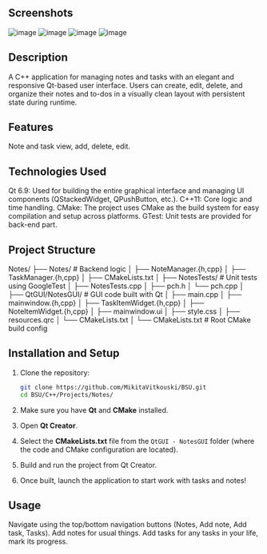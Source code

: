 ## Screenshots

![image](https://github.com/user-attachments/assets/3e1caaef-8c76-49a1-be4c-6876456ba844)
![image](https://github.com/user-attachments/assets/5778a8fd-e0de-4cfc-a8f2-db5850853d48)
![image](https://github.com/user-attachments/assets/2232cdf1-629c-44b5-a1c9-eedbd215e958)
![image](https://github.com/user-attachments/assets/501cfdd8-c210-4674-85a5-fbbff4955946)

## Description

A C++ application for managing notes and tasks with an elegant and responsive Qt-based user interface.
Users can create, edit, delete, and organize their notes and to-dos in a visually clean layout with persistent state during runtime.

## Features

Note and task view, add, delete, edit.

## Technologies Used

Qt 6.9: Used for building the entire graphical interface and managing UI components (QStackedWidget, QPushButton, etc.).
C++11: Core logic and time handling.
CMake: The project uses CMake as the build system for easy compilation and setup across platforms.
GTest: Unit tests are provided for back-end part.

## Project Structure

Notes/
├── Notes/                        # Backend logic
│   ├── NoteManager.{h,cpp}
│   ├── TaskManager.{h,cpp}
│   ├── CMakeLists.txt
│
├── NotesTests/                  # Unit tests using GoogleTest
│   ├── NotesTests.cpp
│   ├── pch.h
│   └── pch.cpp
│
├── QtGUI/NotesGUI/              # GUI code built with Qt
│   ├── main.cpp
│   ├── mainwindow.{h,cpp}
│   ├── TaskItemWidget.{h,cpp}
│   ├── NoteItemWidget.{h,cpp}
│   ├── mainwindow.ui
│   ├── style.css
│   ├── resources.qrc
│   └── CMakeLists.txt
│
└── CMakeLists.txt               # Root CMake build config

## Installation and Setup

1. Clone the repository:

   ```bash
   git clone https://github.com/MikitaVitkouski/BSU.git
   cd BSU/C++/Projects/Notes/
   ```

2. Make sure you have **Qt** and **CMake** installed.

3. Open **Qt Creator**.

4. Select the **CMakeLists.txt** file from the `QtGUI - NotesGUI` folder (where the code and CMake configuration are located).

5. Build and run the project from Qt Creator.

6. Once built, launch the application to start work with tasks and notes!

## Usage

Navigate using the top/bottom navigation buttons (Notes, Add note, Add task, Tasks).
Add notes for usual things.
Add tasks for any tasks in your life, mark its progress.

